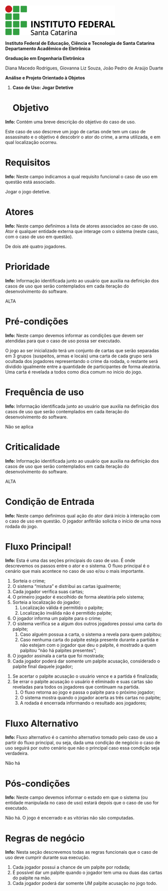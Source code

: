 

![PRG22107/Imagens/logo.png](https://github.com/jaojao7/PRG22107/blob/main/Imagens/logo.png)


**Instituto Federal de Educação, Ciência e Tecnologia de Santa Catarina Departamento Acadêmico de Eletrônica**

**Graduação em Engenharia Eletrônica**

Diana Macedo Rodrigues, Giovanna Liz Souza, João Pedro de Araújo Duarte

**Análise e Projeto Orientado à Objetos**

1. **Caso de Uso: Jogar Detetive**
    # **Objetivo**

**Info:** Contém uma breve descrição do objetivo do caso de uso.

Este caso de uso descreve um jogo de cartas onde tem um caso de assassinato e o objetivo é descobrir o ator do crime, a arma utilizada, e em qual localização ocorreu. 

 # **Requisitos**

**Info:** Neste campo indicamos a qual requisito funcional o caso de uso em questão está associado.

 Jogar o jogo detetive.

 # **Atores**

**Info:** Neste campo definimos a lista de atores associados ao caso de uso. Ator é qualquer entidade externa que interage com o sistema (neste caso, com o caso de uso em questão).

De dois até quatro jogadores.

 # **Prioridade**

**Info:** Informação identificada junto ao usuário que auxilia na definição dos casos de uso que serão contemplados em cada iteração do desenvolvimento do software.

ALTA

 # **Pré-condições**

**Info:** Neste campo devemos informar as condições que devem ser atendidas para que o caso de uso possa ser executado.

O jogo ao ser inicializado terá um conjunto de cartas que serão separadas em 3 grupos (suspeitos, armas e locais) uma carta de cada grupo será ocultada dos jogadores representando o crime da rodada, o restante será dividido igualmente entre a quantidade de participantes de forma aleatória. Uma carta é revelada a todos como dica comum no início do jogo. 


 # **Frequência de uso**

**Info:** Informação identificada junto ao usuário que auxilia na definição dos casos de uso que serão contemplados em cada iteração do desenvolvimento do software.

Não se aplica

 # **Criticalidade**

**Info:** Informação identificada junto ao usuário que auxilia na definição dos casos de uso que serão contemplados em cada iteração do desenvolvimento do software.

ALTA

 # **Condição de Entrada**

**Info:** Neste campo definimos qual ação do ator dará início à interação com o caso de uso em questão. O jogador anfitrião solicita o início de uma nova  rodada do jogo.
 # **Fluxo Principal!**

**Info:** Esta é uma das seções principais do caso de uso. É onde descrevemos os passos entre o ator e o sistema. O fluxo principal é o cenário que mais acontece no caso de uso e/ou o mais importante.

1. Sorteia o crime;
1. O sistema “mistura” e distribui as cartas igualmente;
1. Cada jogador verifica suas cartas;
1. O primeiro jogador é escolhido de forma aleatória pelo sistema;
1. Sorteia a localização do jogador;
   1) Localização válida é permitido o palpite;
   1) Localização inválida não é permitido palpite;
1. O jogador informa um palpite para o crime;
1. O sistema verifica se a algum dos outros jogadores possui uma carta do palpite;
   1) Caso alguém possua a carta, o sistema a revela para quem palpitou;
   1) Caso nenhuma carta do palpite esteja presente durante a partida e não estejam com o jogador que deu o palpite, é mostrado a quem palpitou “não há palpites presentes”;
1. O jogador assinala a carta que foi mostrada;
1. Cada jogador poderá dar somente um palpite acusação, considerado o palpite final daquele jogador;
1) Se acertar o palpite acusação o usuário vence e a partida é finalizada;
1) Se errar o palpite acusação o usuário é eliminado e suas cartas são reveladas para todos os jogadores que continuam na partida.
   1. O fluxo retorna ao jogo e passa o palpite para o próximo jogador;
   1. O sistema mostra quando o jogador acerta as três cartas no palpite;
   1. A rodada é encerrada informando o resultado aos jogadores;

 # **Fluxo Alternativo**

**Info:** Fluxo alternativo é o caminho alternativo tomado pelo caso de uso a partir do fluxo principal, ou seja, dada uma condição de negócio o caso de uso seguirá por outro cenário que não o principal caso essa condição seja verdadeira.

Não há

 # **Pós-condições**

**Info:** Neste campo devemos informar o estado em que o sistema (ou entidade manipulada no caso de uso) estará depois que o caso de uso for executado.

Não há. O jogo é encerrado e as vitórias não são computadas.

 # **Regras de negócio**

**Info:** Nesta seção descrevemos todas as regras funcionais que o caso de uso deve cumprir durante sua execução.

1. Cada jogador possui a chance de um palpite por rodada;
1. É possível dar um palpite quando o jogador tem uma ou duas das cartas do palpite na mão.
1. Cada jogador poderá dar somente UM palpite acusação no jogo todo.

